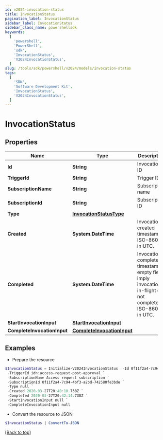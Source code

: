 ```yaml
---
id: v2024-invocation-status
title: InvocationStatus
pagination_label: InvocationStatus
sidebar_label: InvocationStatus
sidebar_class_name: powershellsdk
keywords:
  [
    'powershell',
    'PowerShell',
    'sdk',
    'InvocationStatus',
    'V2024InvocationStatus',
  ]
slug: /tools/sdk/powershell/v2024/models/invocation-status
tags:
  [
    'SDK',
    'Software Development Kit',
    'InvocationStatus',
    'V2024InvocationStatus',
  ]
---
```


# InvocationStatus

## Properties

| Name | Type | Description | Notes |
| --- | --- | --- | --- |
| **Id** | **String** | Invocation ID | [required] |
| **TriggerId** | **String** | Trigger ID | [required] |
| **SubscriptionName** | **String** | Subscription name | [required] |
| **SubscriptionId** | **String** | Subscription ID | [required] |
| **Type** | [**InvocationStatusType**](invocation-status-type) |  | [required] |
| **Created** | **System.DateTime** | Invocation created timestamp. ISO-8601 in UTC. | [required] |
| **Completed** | **System.DateTime** | Invocation completed timestamp; empty fields imply invocation is in-flight or not completed. ISO-8601 in UTC. | [optional] |
| **StartInvocationInput** | [**StartInvocationInput**](start-invocation-input) |  | [required] |
| **CompleteInvocationInput** | [**CompleteInvocationInput**](complete-invocation-input) |  | [optional] |

## Examples

- Prepare the resource

```powershell
$InvocationStatus = Initialize-V2024InvocationStatus  -Id 0f11f2a4-7c94-4bf3-a2bd-742580fe3bde `
 -TriggerId idn:access-request-post-approval `
 -SubscriptionName Access request subscription `
 -SubscriptionId 0f11f2a4-7c94-4bf3-a2bd-742580fe3bde `
 -Type null `
 -Created 2020-03-27T20:40:10.738Z `
 -Completed 2020-03-27T20:42:14.738Z `
 -StartInvocationInput null `
 -CompleteInvocationInput null
```

- Convert the resource to JSON

```powershell
$InvocationStatus | ConvertTo-JSON
```

[[Back to top]](#)
